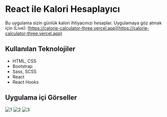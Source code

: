 # React ile Kalori Hesaplayıcı

Bu uygulama sizin günlük kalori ihtiyacınızı hesaplar.
Uygulamaya göz atmak için (Live): [https://calorie-calculator-three.vercel.app](https://calorie-calculator-three.vercel.app)

## Kullanılan Teknolojiler
- HTML, CSS
- Bootstrap
- Sass, SCSS
- React
- React Hooks

## Uygulama içi Görseller
![1](https://github.com/yigittaskin/calorie_calculator/assets/43133579/3de58ad6-ad8f-4f9a-9a37-f7317202e9ca)
![2](https://github.com/yigittaskin/calorie_calculator/assets/43133579/10f9f4dc-4756-4fab-a4cb-e442dd589705)
![3](https://github.com/yigittaskin/calorie_calculator/assets/43133579/0682bc72-dea1-48ab-81b7-b89c53b93f8e)

